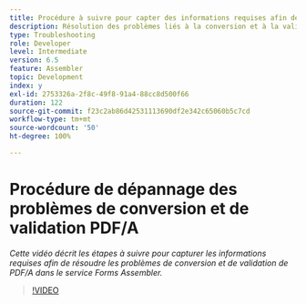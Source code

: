 ```yaml
---
title: Procédure à suivre pour capter des informations requises afin de résoudre les problèmes liés au PDF/A
description: Résolution des problèmes liés à la conversion et à la validation d’Assembler
type: Troubleshooting
role: Developer
level: Intermediate
version: 6.5
feature: Assembler
topic: Development
index: y
exl-id: 2753326a-2f8c-49f8-91a4-88cc8d500f66
duration: 122
source-git-commit: f23c2ab86d42531113690df2e342c65060b5c7cd
workflow-type: tm+mt
source-wordcount: '50'
ht-degree: 100%

---
```


# Procédure de dépannage des problèmes de conversion et de validation PDF/A

*Cette vidéo décrit les étapes à suivre pour capturer les informations requises afin de résoudre les problèmes de conversion et de validation de PDF/A dans le service Forms Assembler.*

>[!VIDEO](https://video.tv.adobe.com/v/335518?quality=12&learn=on)
